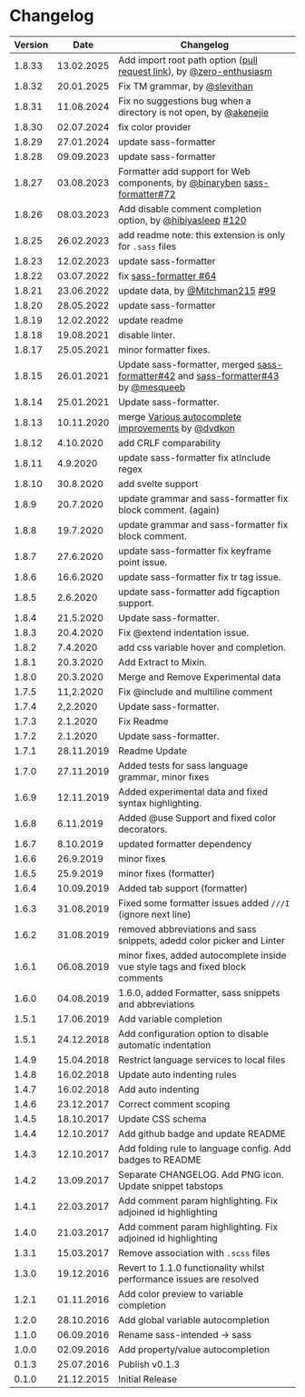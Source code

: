 # Changelog

| Version | Date       | Changelog                                                                                                                                                                                                                                 |
| ------- | ---------- | ----------------------------------------------------------------------------------------------------------------------------------------------------------------------------------------------------------------------------------------- |
| 1.8.33  | 13.02.2025 | Add import root path option ([pull request link](https://github.com/TheRealSyler/vscode-sass-indented/pull/130)), by [@zero-enthusiasm](https://github.com/zero-enthusiasm)                                                               |
| 1.8.32  | 20.01.2025 | Fix TM grammar, by [@slevithan](https://github.com/slevithan)                                                                                                                                                                             |
| 1.8.31  | 11.08.2024 | Fix no suggestions bug when a directory is not open, by [@akenejie](https://github.com/akenejie)                                                                                                                                          |
| 1.8.30  | 02.07.2024 | fix color provider                                                                                                                                                                                                                        |
| 1.8.29  | 27.01.2024 | update sass-formatter                                                                                                                                                                                                                     |
| 1.8.28  | 09.09.2023 | update sass-formatter                                                                                                                                                                                                                     |
| 1.8.27  | 03.08.2023 | Formatter add support for Web components, by [@binaryben](https://github.com/binaryben) [sass-formatter#72](https://github.com/TheRealSyler/sass-formatter/pull/72)                                                                       |
| 1.8.26  | 08.03.2023 | Add disable comment completion option, by [@hibiyasleep](https://github.com/hibiyasleep) [#120](https://github.com/TheRealSyler/vscode-sass-indented/pull/120)                                                                            |
| 1.8.25  | 26.02.2023 | add readme note: this extension is only for `.sass` files                                                                                                                                                                                 |
| 1.8.23  | 12.02.2023 | update sass-formatter                                                                                                                                                                                                                     |
| 1.8.22  | 03.07.2022 | fix [sass-formatter #64](https://github.com/TheRealSyler/sass-formatter/issues/64)                                                                                                                                                        |
| 1.8.21  | 23.06.2022 | update data, by [@Mitchman215](https://github.com/Mitchman215) [#99](https://github.com/TheRealSyler/vscode-sass-indented/pull/99)                                                                                                        |
| 1.8.20  | 28.05.2022 | update sass-formatter                                                                                                                                                                                                                     |
| 1.8.19  | 12.02.2022 | update readme                                                                                                                                                                                                                             |
| 1.8.18  | 19.08.2021 | disable linter.                                                                                                                                                                                                                           |
| 1.8.17  | 25.05.2021 | minor formatter fixes.                                                                                                                                                                                                                    |
| 1.8.15  | 26.01.2021 | Update sass-formatter, merged [sass-formatter#42](https://github.com/TheRealSyler/sass-formatter/issues/42) and [sass-formatter#43](https://github.com/TheRealSyler/sass-formatter/issues/43) by [@mesqueeb](https://github.com/mesqueeb) |
| 1.8.14  | 25.01.2021 | Update sass-formatter.                                                                                                                                                                                                                    |
| 1.8.13  | 10.11.2020 | merge [Various autocomplete improvements](https://github.com/TheRealSyler/vscode-sass-indented/pull/63) by [@dvdkon](https://github.com/dvdkon)                                                                                           |
| 1.8.12  | 4.10.2020  | add CRLF comparability                                                                                                                                                                                                                    |
| 1.8.11  | 4.9.2020   | update sass-formatter fix atInclude regex                                                                                                                                                                                                 |
| 1.8.10  | 30.8.2020  | add svelte support                                                                                                                                                                                                                        |
| 1.8.9   | 20.7.2020  | update grammar and sass-formatter fix block comment. (again)                                                                                                                                                                              |
| 1.8.8   | 19.7.2020  | update grammar and sass-formatter fix block comment.                                                                                                                                                                                      |
| 1.8.7   | 27.6.2020  | update sass-formatter fix keyframe point issue.                                                                                                                                                                                           |
| 1.8.6   | 16.6.2020  | update sass-formatter fix tr tag issue.                                                                                                                                                                                                   |
| 1.8.5   | 2.6.2020   | update sass-formatter add figcaption support.                                                                                                                                                                                             |
| 1.8.4   | 21.5.2020  | Update sass-formatter.                                                                                                                                                                                                                    |
| 1.8.3   | 20.4.2020  | Fix @extend indentation issue.                                                                                                                                                                                                            |
| 1.8.2   | 7.4.2020   | add css variable hover and completion.                                                                                                                                                                                                    |
| 1.8.1   | 20.3.2020  | Add Extract to Mixin.                                                                                                                                                                                                                     |
| 1.8.0   | 20.3.2020  | Merge and Remove Experimental data                                                                                                                                                                                                        |
| 1.7.5   | 11,2.2020  | Fix @include and multiline comment                                                                                                                                                                                                        |
| 1.7.4   | 2,2.2020   | Update sass-formatter.                                                                                                                                                                                                                    |
| 1.7.3   | 2.1.2020   | Fix Readme                                                                                                                                                                                                                                |
| 1.7.2   | 2.1.2020   | Update sass-formatter.                                                                                                                                                                                                                    |
| 1.7.1   | 28.11.2019 | Readme Update                                                                                                                                                                                                                             |
| 1.7.0   | 27.11.2019 | Added tests for sass language grammar, minor fixes                                                                                                                                                                                        |
| 1.6.9   | 12.11.2019 | Added experimental data and fixed syntax highlighting.                                                                                                                                                                                    |
| 1.6.8   | 6.11.2019  | Added @use Support and fixed color decorators.                                                                                                                                                                                            |
| 1.6.7   | 8.10.2019  | updated formatter dependency                                                                                                                                                                                                              |
| 1.6.6   | 26.9.2019  | minor fixes                                                                                                                                                                                                                               |
| 1.6.5   | 25.9.2019  | minor fixes (formatter)                                                                                                                                                                                                                   |
| 1.6.4   | 10.09.2019 | Added tab support (formatter)                                                                                                                                                                                                             |
| 1.6.3   | 31.08.2019 | Fixed some formatter issues added `///I` (ignore next line)                                                                                                                                                                               |
| 1.6.2   | 31.08.2019 | removed abbreviations and sass snippets, adedd color picker and Linter                                                                                                                                                                    |
| 1.6.1   | 06.08.2019 | minor fixes, added autocomplete inside vue style tags and fixed block comments                                                                                                                                                            |
| 1.6.0   | 04.08.2019 | 1.6.0, added Formatter, sass snippets and abbreviations                                                                                                                                                                                   |
| 1.5.1   | 17.06.2019 | Add variable completion                                                                                                                                                                                                                   |
| 1.5.1   | 24.12.2018 | Add configuration option to disable automatic indentation                                                                                                                                                                                 |
| 1.4.9   | 15.04.2018 | Restrict language services to local files                                                                                                                                                                                                 |
| 1.4.8   | 16.02.2018 | Update auto indenting rules                                                                                                                                                                                                               |
| 1.4.7   | 16.02.2018 | Add auto indenting                                                                                                                                                                                                                        |
| 1.4.6   | 23.12.2017 | Correct comment scoping                                                                                                                                                                                                                   |
| 1.4.5   | 18.10.2017 | Update CSS schema                                                                                                                                                                                                                         |
| 1.4.4   | 12.10.2017 | Add github badge and update README                                                                                                                                                                                                        |
| 1.4.3   | 12.10.2017 | Add folding rule to language config. Add badges to README                                                                                                                                                                                 |
| 1.4.2   | 13.09.2017 | Separate CHANGELOG. Add PNG icon. Update snippet tabstops                                                                                                                                                                                 |
| 1.4.1   | 22.03.2017 | Add comment param highlighting. Fix adjoined id highlighting                                                                                                                                                                              |
| 1.4.0   | 21.03.2017 | Add comment param highlighting. Fix adjoined id highlighting                                                                                                                                                                              |
| 1.3.1   | 15.03.2017 | Remove association with `.scss` files                                                                                                                                                                                                     |
| 1.3.0   | 19.12.2016 | Revert to 1.1.0 functionality whilst performance issues are resolved                                                                                                                                                                      |
| 1.2.1   | 01.11.2016 | Add color preview to variable completion                                                                                                                                                                                                  |
| 1.2.0   | 28.10.2016 | Add global variable autocompletion                                                                                                                                                                                                        |
| 1.1.0   | 06.09.2016 | Rename sass-intended -> sass                                                                                                                                                                                                              |
| 1.0.0   | 02.09.2016 | Add property/value autocompletion                                                                                                                                                                                                         |
| 0.1.3   | 25.07.2016 | Publish v0.1.3                                                                                                                                                                                                                            |
| 0.1.0   | 21.12.2015 | Initial Release                                                                                                                                                                                                                           |
